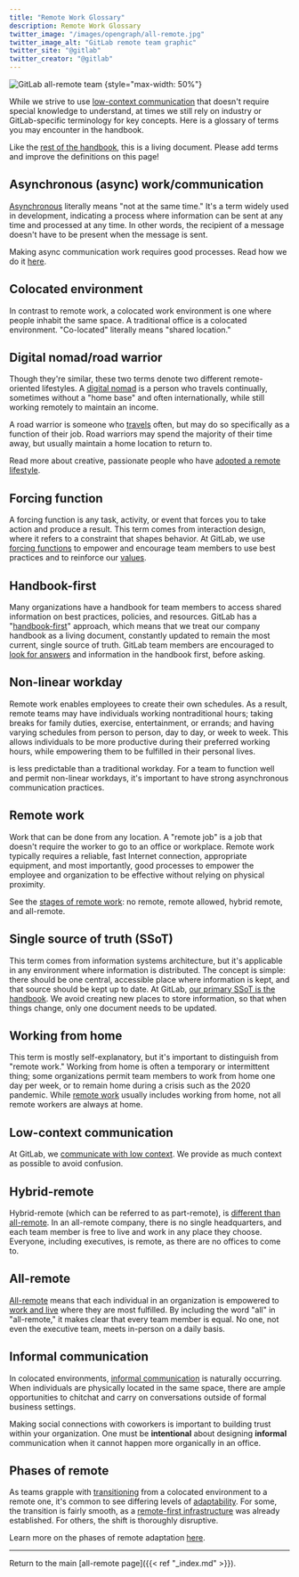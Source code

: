 ```yaml
---
title: "Remote Work Glossary"
description: Remote Work Glossary
twitter_image: "/images/opengraph/all-remote.jpg"
twitter_image_alt: "GitLab remote team graphic"
twitter_site: "@gitlab"
twitter_creator: "@gitlab"
---
```


![GitLab all-remote team](/images/all-remote/GitLab-All-Remote-Zoom-Team-Tanuki.jpg)
{style="max-width: 50%"}

While we strive to use [low-context communication](effective-communication/#understanding-low-context-communication) that doesn't require special knowledge to understand, at times we still rely on industry or GitLab-specific terminology for key concepts. Here is a glossary of terms you may encounter in the handbook.

Like the [rest of the handbook](handbook-first/), this is a living document. Please add terms and improve the definitions on this page!

## Asynchronous (async) work/communication

[Asynchronous](asynchronous/) literally means "not at the same time." It's a term widely used in development, indicating a process where information can be sent at any time and processed at any time. In other words, the recipient of a message doesn't have to be present when the message is sent.

Making async communication work requires good processes. Read how we do it [here](asynchronous/).

## Colocated environment

In contrast to remote work, a colocated work environment is one where people inhabit the same space. A traditional office is a colocated environment. "Co-located" literally means "shared location."

## Digital nomad/road warrior

Though they're similar, these two terms denote two different remote-oriented lifestyles. A [digital nomad](people/#nomads) is a person who travels continually, sometimes without a "home base" and often internationally, while still working remotely to maintain an income.

A road warrior is someone who [travels](people/#travelers) often, but may do so specifically as a function of their job. Road warriors may spend the majority of their time away, but usually maintain a home location to return to.

Read more about creative, passionate people who have [adopted a remote lifestyle](people/).

## Forcing function

A forcing function is any task, activity, or event that forces you to take action and produce a result. This term comes from interaction design, where it refers to a constraint that shapes behavior. At GitLab, we use [forcing functions](how-to-work-remote-first/) to empower and encourage team members to use best practices and to reinforce our [values](/handbook/values/).

## Handbook-first

Many organizations have a handbook for team members to access shared information on best practices, policies, and resources. GitLab has a "[handbook-first](handbook-first/)" approach, which means that we treat our company handbook as a living document, constantly updated to remain the most current, single source of truth. GitLab team members are encouraged to [look for answers](self-service/) and information in the handbook first, before asking.

## Non-linear workday

Remote work enables employees to create their own schedules. As a result, remote teams may have individuals working nontraditional hours; taking breaks for family duties, exercise, entertainment, or errands; and having varying schedules from person to person, day to day, or week to week. This allows individuals to be more productive during their preferred working hours, while empowering them to be fulfilled in their personal lives.

 is less predictable than a traditional workday. For a team to function well and permit non-linear workdays, it's important to have strong asynchronous communication practices.

## Remote work

Work that can be done from any location. A "remote job" is a job that doesn't require the worker to go to an office or workplace. Remote work typically requires a reliable, fast Internet connection, appropriate equipment, and most importantly, good processes to empower the employee and organization to be effective without relying on physical proximity.

See the [stages of remote work](stages/): no remote, remote allowed, hybrid remote, and all-remote.

## Single source of truth (SSoT)

This term comes from information systems architecture, but it's applicable in any environment where information is distributed. The concept is simple: there should be one central, accessible place where information is kept, and that source should be kept up to date. At GitLab, [our primary SSoT is the handbook](handbook-first/#creating-a-home-for-a-single-source-of-truth-ssot). We avoid creating new places to store information, so that when things change, only one document needs to be updated.

## Working from home

This term is mostly self-explanatory, but it's important to distinguish from "remote work." Working from home is often a temporary or intermittent thing; some organizations permit team members to work from home one day per week, or to remain home during a crisis such as the 2020 pandemic. While [remote work](terminology/) usually includes working from home, not all remote workers are always at home.

## Low-context communication

At GitLab, we [communicate with low context](effective-communication/#understanding-low-context-communication). We provide as much context as possible to avoid confusion.

## Hybrid-remote

Hybrid-remote (which can be referred to as part-remote), is [different than all-remote](https://about.gitlab.com/blog/2018/10/18/the-case-for-all-remote-companies). In an all-remote company, there is no single headquarters, and each team member is free to live and work in any place they choose. Everyone, including executives, is remote, as there are no offices to come to.

## All-remote

[All-remote](hybrid-remote/#all-remote-upgrade) means that each individual in an organization is empowered to [work and live](people/) where they are most fulfilled. By including the word "all" in "all-remote," it makes clear that every team member is equal. No one, not even the executive team, meets in-person on a daily basis.

## Informal communication

In colocated environments, [informal communication](informal-communication/) is naturally occurring. When individuals are physically located in the same space, there are ample opportunities to chitchat and carry on conversations outside of formal business settings.

Making social connections with coworkers is important to building trust within your organization. One must be **intentional** about designing **informal** communication when it cannot happen more organically in an office.

## Phases of remote

As teams grapple with [transitioning](transition/) from a colocated environment to a remote one, it's common to see differing levels of [adaptability](remote-work-emergency-plan/). For some, the transition is fairly smooth, as a [remote-first infrastructure](how-to-work-remote-first/) was already established. For others, the shift is thoroughly disruptive.

Learn more on the phases of remote adaptation [here](phases-of-remote-adaptation/).

---

Return to the main [all-remote page]({{< ref "_index.md" >}}).
